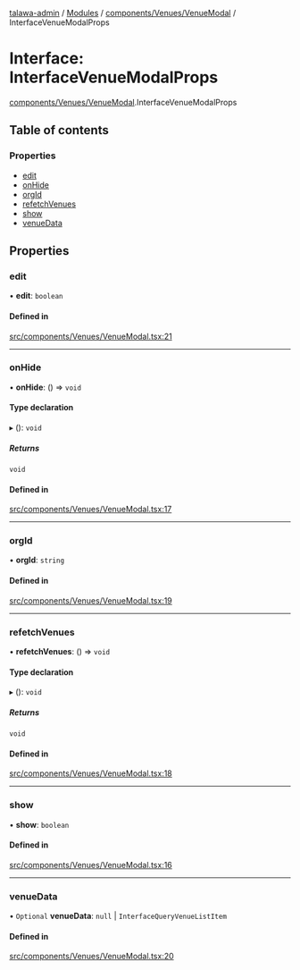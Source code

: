 [talawa-admin](../README.md) / [Modules](../modules.md) / [components/Venues/VenueModal](../modules/components_Venues_VenueModal.md) / InterfaceVenueModalProps

# Interface: InterfaceVenueModalProps

[components/Venues/VenueModal](../modules/components_Venues_VenueModal.md).InterfaceVenueModalProps

## Table of contents

### Properties

- [edit](components_Venues_VenueModal.InterfaceVenueModalProps.md#edit)
- [onHide](components_Venues_VenueModal.InterfaceVenueModalProps.md#onhide)
- [orgId](components_Venues_VenueModal.InterfaceVenueModalProps.md#orgid)
- [refetchVenues](components_Venues_VenueModal.InterfaceVenueModalProps.md#refetchvenues)
- [show](components_Venues_VenueModal.InterfaceVenueModalProps.md#show)
- [venueData](components_Venues_VenueModal.InterfaceVenueModalProps.md#venuedata)

## Properties

### edit

• **edit**: `boolean`

#### Defined in

[src/components/Venues/VenueModal.tsx:21](https://github.com/AVtheking/talawa-admin/blob/2c36281/src/components/Venues/VenueModal.tsx#L21)

___

### onHide

• **onHide**: () =\> `void`

#### Type declaration

▸ (): `void`

##### Returns

`void`

#### Defined in

[src/components/Venues/VenueModal.tsx:17](https://github.com/AVtheking/talawa-admin/blob/2c36281/src/components/Venues/VenueModal.tsx#L17)

___

### orgId

• **orgId**: `string`

#### Defined in

[src/components/Venues/VenueModal.tsx:19](https://github.com/AVtheking/talawa-admin/blob/2c36281/src/components/Venues/VenueModal.tsx#L19)

___

### refetchVenues

• **refetchVenues**: () =\> `void`

#### Type declaration

▸ (): `void`

##### Returns

`void`

#### Defined in

[src/components/Venues/VenueModal.tsx:18](https://github.com/AVtheking/talawa-admin/blob/2c36281/src/components/Venues/VenueModal.tsx#L18)

___

### show

• **show**: `boolean`

#### Defined in

[src/components/Venues/VenueModal.tsx:16](https://github.com/AVtheking/talawa-admin/blob/2c36281/src/components/Venues/VenueModal.tsx#L16)

___

### venueData

• `Optional` **venueData**: ``null`` \| `InterfaceQueryVenueListItem`

#### Defined in

[src/components/Venues/VenueModal.tsx:20](https://github.com/AVtheking/talawa-admin/blob/2c36281/src/components/Venues/VenueModal.tsx#L20)
